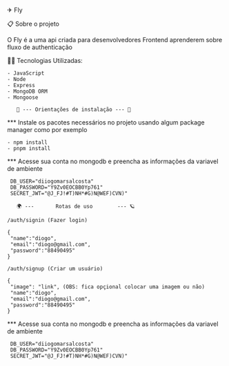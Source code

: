 ✈ Fly

📋 Sobre o projeto

O Fly é a uma api criada para desenvolvedores Frontend aprenderem sobre fluxo de authenticação

👨‍💻 Tecnologias Utilizadas:

```
- JavaScript
- Node
- Express
- MongoDB ORM
- Mongoose
```

       📜 --- Orientações de instalação --- 📜
*** Instale os pacotes necessários no projeto usando algum package manager como por exemplo
```
- npm install
- pnpm install
```
*** Acesse sua conta no mongodb e preencha as informações da variavel de ambiente
```
 DB_USER="diiogomarsalcosta"
 DB_PASSWORD="Y9Zv0EOCBB0Yp761"
 SECRET_JWT="@J_FJ!#T)NH*#G)N@WEF)CVN)"
```
       🌍 ---       Rotas de uso        --- 🪐
```
/auth/signin (Fazer login)

{
 "name":"diogo",
 "email":"diogo@gmail.com",
 "password":"88490495"
}
```
```
/auth/signup (Criar um usuário)

{
 "image": "link", (OBS: fica opçional colocar uma imagem ou não)
 "name":"diogo",
 "email":"diogo@gmail.com",
 "password":"88490495"
}
```
*** Acesse sua conta no mongodb e preencha as informações da variavel de ambiente
```
 DB_USER="diiogomarsalcosta"
 DB_PASSWORD="Y9Zv0EOCBB0Yp761"
 SECRET_JWT="@J_FJ!#T)NH*#G)N@WEF)CVN)"
```
   
